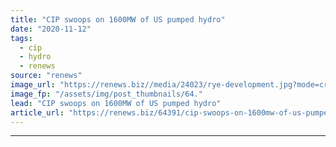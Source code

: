```yaml
---
title: "CIP swoops on 1600MW of US pumped hydro"
date: "2020-11-12"
tags: 
  - cip
  - hydro
  - renews
source: "renews"
image_url: "https://renews.biz//media/24023/rye-development.jpg?mode=crop&width=770&heightratio=0.6103896103896103896103896104&slimmage=true"
image_fp: "/assets/img/post_thumbnails/64."
lead: "CIP swoops on 1600MW of US pumped hydro"
article_url: "https://renews.biz/64391/cip-swoops-on-1600mw-of-us-pumped-hydro/"
---
```


---
